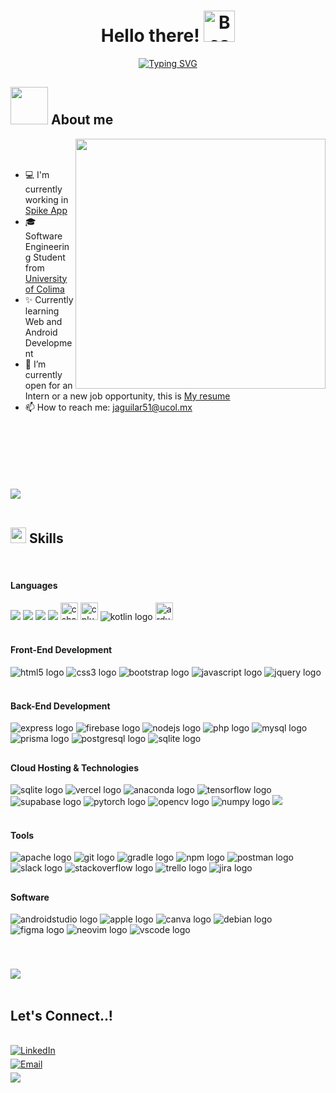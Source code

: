 <h1 align="center"><b>Hello there!   </b><img src="https://raw.githubusercontent.com/Tarikul-Islam-Anik/Animated-Fluent-Emojis/master/Emojis/Smilies/Beaming%20Face%20with%20Smiling%20Eyes.png" alt="Beaming Face with Smiling Eyes" width="50" height="50" /></h1>

<!--  -->
<p align="center">
<a href="https://git.io/typing-svg"><img src="https://readme-typing-svg.herokuapp.com?font=Roboto&pause=1000&color=28A92F&width=435&lines=I'm+David+Aguilar;Software+Enginnering+Student;Always+learning+new+things!" alt="Typing SVG" /></a>
</p>


## <picture><img align="letf" src="https://media.giphy.com/media/HzPtbOKyBoBFsK4hyc/giphy.gif?cid=790b7611wusrk4ufswaijepl0xnebw4x732aypm10yqlzqtf&ep=v1_gifs_search&rid=giphy.gif&ct=g" width = 60px></picture> About me

<picture> <img align="right" src="https://media1.giphy.com/media/13HgwGsXF0aiGY/giphy.gif" width = 400px></picture>

<br><br>

<ul>
  <li> 💻 I'm currently working in <a href="https://github.com/Paco-Taco/SpikeNative">Spike App</a> </li>
  <li> 🎓 Software Engineering  Student from <a href="https://www.ucol.mx/"> University of Colima</a> </li>
  <li> ✨ Currently learning Web and Android Development
  <li> 🔭 I’m currently open for an Intern or a new job opportunity, this is  <a href="https://ambrizalberto.github.io/Portfolio/CVEN.pdf"> My resume</a> </li>
  <li> 📫 How to reach me: <a href="mailto:jaguilar51@ucol.mx">jaguilar51@ucol.mx</a> </li>
</li>
</ul>

<br>
<br>
<br>
<br>

<br>


<br>
<img src="https://user-images.githubusercontent.com/73097560/115834477-dbab4500-a447-11eb-908a-139a6edaec5c.gif"><br><br>

## <img src="https://media2.giphy.com/media/QssGEmpkyEOhBCb7e1/giphy.gif?cid=ecf05e47a0n3gi1bfqntqmob8g9aid1oyj2wr3ds3mg700bl&rid=giphy.gif" width="25"><b> Skills</b>
<br>

<p align="center">

<h4> Languages </h4>
<span> 
  <img src="https://img.shields.io/badge/Java-ED8B00?style=for-the-badge&logo=java&logoColor=white">
  <img src="https://img.shields.io/badge/C-00599C?style=for-the-badge&logo=c&logoColor=white">
  <img src="https://img.shields.io/badge/python-3670A0?style=for-the-badge&logo=python&logoColor=ffdd54">
  <img src= "https://img.shields.io/badge/-Arduino-00979D?style=for-the-badge&logo=Arduino&logoColor=white">
  <img src="https://img.shields.io/badge/C Sharp-239120?logo=csharp&logoColor=white&style=for-the-badge" height="28" alt="csharp logo"  />
  <img src="https://img.shields.io/badge/C++-00599C?logo=cplusplus&logoColor=white&style=for-the-badge" height="28" alt="cplusplus logo"  />
  <img src="https://img.shields.io/badge/Kotlin-7F52FF?logo=kotlin&logoColor=white&style=for-the-badge" height="" alt="kotlin logo"  />
  <img src="https://img.shields.io/badge/Arduino-00979D?logo=arduino&logoColor=white&style=for-the-badge" height="28" alt="arduino logo"  />
 


</span>

<br>   
<br>
 
<h4> Front-End Development </h4>
<span>

  <img src="https://img.shields.io/badge/HTML5-E34F26?logo=html5&logoColor=white&style=for-the-badge"  alt="html5 logo"  />
  <img src="https://img.shields.io/badge/CSS3-1572B6?logo=css3&logoColor=white&style=for-the-badge"  alt="css3 logo"  />

  <img src="https://img.shields.io/badge/Bootstrap-7952B3?logo=bootstrap&logoColor=white&style=for-the-badge"  alt="bootstrap logo"  />
  <img src="https://img.shields.io/badge/JavaScript-F7DF1E?logo=javascript&logoColor=black&style=for-the-badge"  alt="javascript logo"  />
  <img src="https://img.shields.io/badge/jQuery-0769AD?logo=jquery&logoColor=white&style=for-the-badge"  alt="jquery logo"  />



</span>

<br>
<br>
<h4> Back-End Development </h4>
<span>

  
  <img src="https://img.shields.io/badge/Express-000000?logo=express&logoColor=white&style=for-the-badge"  alt="express logo"  />
  <img src="https://img.shields.io/badge/Firebase-FFCA28?logo=firebase&logoColor=black&style=for-the-badge"  alt="firebase logo"  />
  <img src="https://img.shields.io/badge/Node.js-339933?logo=nodedotjs&logoColor=white&style=for-the-badge"  alt="nodejs logo"  />
  <img src="https://img.shields.io/badge/PHP-777BB4?logo=php&logoColor=black&style=for-the-badge"  alt="php logo"  />
  <img src="https://img.shields.io/badge/MySQL-4479A1?logo=mysql&logoColor=white&style=for-the-badge" alt="mysql logo"  />

  <img src="https://img.shields.io/badge/Prisma-2D3748?logo=prisma&logoColor=white&style=for-the-badge"  alt="prisma logo"  />
  <img src="https://img.shields.io/badge/PostgreSQL-4169E1?logo=postgresql&logoColor=white&style=for-the-badge"  alt="postgresql logo"  />
  <img src="https://img.shields.io/badge/SQLite-003B57?logo=sqlite&logoColor=white&style=for-the-badge"  alt="sqlite logo"  />

###
##



</span>


<h4> Cloud Hosting & Technologies </h4>
<span>

<img src="https://img.shields.io/badge/GitHub%20Pages-%23327FC7.svg?style=for-the-badge&logo=github&logoColor=white"  alt="sqlite logo" />
  <img src="https://img.shields.io/badge/Vercel-000000?logo=vercel&logoColor=white&style=for-the-badge"  alt="vercel logo"  />
  <img src="https://img.shields.io/badge/Anaconda-44A833?logo=anaconda&logoColor=white&style=for-the-badge" alt="anaconda logo"  />
  <img src="https://img.shields.io/badge/TensorFlow-FF6F00?logo=tensorflow&logoColor=black&style=for-the-badge"  alt="tensorflow logo"  />
  <img src="https://img.shields.io/badge/Supabase-3ECF8E?logo=supabase&logoColor=black&style=for-the-badge"  alt="supabase logo"  />

  <img src="https://img.shields.io/badge/PyTorch-EE4C2C?logo=pytorch&logoColor=white&style=for-the-badge" alt="pytorch logo"  />
  <img src="https://img.shields.io/badge/OpenCV-5C3EE8?logo=opencv&logoColor=white&style=for-the-badge"  alt="opencv logo"  />

  <img src="https://img.shields.io/badge/NumPy-013243?logo=numpy&logoColor=white&style=for-the-badge"  alt="numpy logo"  />
  <img src="https://img.shields.io/badge/Markdown-%23000000.svg?style=for-the-badge&logo=markdown&logoColor=white">






</span>
    
<br>


<br>
<h4> Tools </h4>
<span>



  <img src="https://img.shields.io/badge/Apache-D22128?logo=apache&logoColor=white&style=for-the-badge" alt="apache logo"  />
 
  <img src="https://img.shields.io/badge/Git-F05032?logo=git&logoColor=white&style=for-the-badge"  alt="git logo"  />

  <img src="https://img.shields.io/badge/Gradle-02303A?logo=gradle&logoColor=white&style=for-the-badge"  alt="gradle logo"  />

  <img src="https://img.shields.io/badge/npm-CB3837?logo=npm&logoColor=white&style=for-the-badge"  alt="npm logo"  />

  <img src="https://img.shields.io/badge/Postman-FF6C37?logo=postman&logoColor=black&style=for-the-badge"  alt="postman logo"  />
 
  <img src="https://img.shields.io/badge/Slack-4A154B?logo=slack&logoColor=white&style=for-the-badge"  alt="slack logo"  />

  <img src="https://img.shields.io/badge/Stack Overflow-F58025?logo=stackoverflow&logoColor=black&style=for-the-badge"  alt="stackoverflow logo"  />

  <img src="https://img.shields.io/badge/Trello-0052CC?logo=trello&logoColor=white&style=for-the-badge"  alt="trello logo"  />
  <img src="https://img.shields.io/badge/Jira-0052CC?logo=jira&logoColor=white&style=for-the-badge"  alt="jira logo"  />

###

###
##



</span>
<h4> Software </h4>
<span>


 <img src="https://img.shields.io/badge/Android Studio-3DDC84?logo=androidstudio&logoColor=black&style=for-the-badge"  alt="androidstudio logo"  />
  
  <img src="https://img.shields.io/badge/Apple-000000?logo=apple&logoColor=white&style=for-the-badge"  alt="apple logo"  />
  
  <img src="https://img.shields.io/badge/Canva-00C4CC?logo=canva&logoColor=black&style=for-the-badge"  alt="canva logo"  />
 
  <img src="https://img.shields.io/badge/Debian-A81D33?logo=debian&logoColor=white&style=for-the-badge"  alt="debian logo"  />
 
  <img src="https://img.shields.io/badge/Figma-F24E1E?logo=figma&logoColor=white&style=for-the-badge"  alt="figma logo"  />
  
  <img src="https://img.shields.io/badge/Neovim-57A143?logo=neovim&logoColor=black&style=for-the-badge"  alt="neovim logo"  />
  
  <img src="https://img.shields.io/badge/Visual Studio Code-007ACC?logo=visualstudiocode&logoColor=white&style=for-the-badge"  alt="vscode logo"  />

###

###



</span>
</p>


<br>


<img src="https://user-images.githubusercontent.com/73097560/115834477-dbab4500-a447-11eb-908a-139a6edaec5c.gif"><br><br>

## <b> Let's Connect..!</b>
<br>

<a href="https://www.linkedin.com/in/jose-david-aguilar-avalos-626a4b2b2/" target="_blank">
    <img src="https://img.shields.io/badge/linkedin: Jose David Aguilar-%2300acee.svg?color=405DE6&style=for-the-badge&logo=linkedin&logoColor=white" alt="LinkedIn" style="margin-bottom: 5px;"/>
</a>



<br>


<a href="mailto:jaguilar51@ucol.mx?subject=Correo%20Importante%20de%20Contacto%20Github&body=Hola,%0D%0A%0D%0AQuisiera%20ponerme%20en%20contacto%20contigo.%0D%0A%0D%0ASaludos,%0D%0ATu%20Nombre">
    <img src="https://img.shields.io/badge/email: jaguilar51@ucol.mx-%23EA4335.svg?style=for-the-badge&logo=icloud&logoColor=white" alt="Email" style="margin-bottom: 5px;" />
</a>



	
</ul>
</div>

<br>
<img src="https://user-images.githubusercontent.com/73097560/115834477-dbab4500-a447-11eb-908a-139a6edaec5c.gif">
<br>
